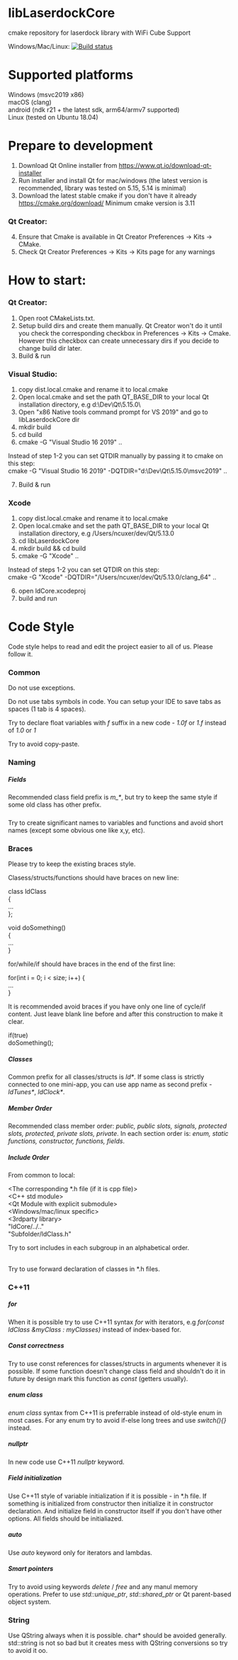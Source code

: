 # libLaserdockCore
cmake repository for laserdock library with WiFi Cube Support

Windows/Mac/Linux: [![Build status](https://ci.appveyor.com/api/projects/status/mdaio12e06dyvjh9/branch/master?svg=true)](https://ci.appveyor.com/project/sergeywl/liblaserdockcore/branch/master)

# Supported platforms

Windows (msvc2019 x86)
<br>
macOS (clang)
<br>
android (ndk r21 + the latest sdk, arm64/armv7 supported)
<br>
Linux (tested on Ubuntu 18.04)

# Prepare to development

1) Download Qt Online installer from https://www.qt.io/download-qt-installer
2) Run installer and install Qt for mac/windows (the latest version is recommended, library was tested on 5.15, 5.14 is minimal)
3) Download the latest stable cmake if you don't have it already https://cmake.org/download/ Minimum cmake version is 3.11

### Qt Creator:
4) Ensure that Cmake  is available in Qt Creator Preferences -> Kits -> CMake. 
5) Check Qt Creator Preferences -> Kits -> Kits page for any warnings

# How to start:

### Qt Creator:

1) Open root CMakeLists.txt. 
2) Setup build dirs and create them manually. Qt Creator won't do it until you check the corresponding checkbox in Preferences -> Kits -> Cmake. However this checkbox can create unnecessary dirs if you decide to change build dir later.
3) Build & run

### Visual Studio:

1) copy dist.local.cmake and rename it to local.cmake
2) Open local.cmake and set the path QT_BASE_DIR to your local Qt installation directory, e.g d:\Dev\Qt\5.15.0\
3) Open "x86 Native tools command prompt for VS 2019" and go to libLaserdockCore dir
4) mkdir build
5) cd build
6) cmake -G "Visual Studio 16 2019"  ..

Instead of step 1-2 you can set QTDIR manually by passing it to cmake on this step:
<br>
cmake -G "Visual Studio 16 2019" -DQTDIR="d:\Dev\Qt\5.15.0\msvc2019" ..

7) Build & run

### Xcode

1) copy dist.local.cmake and rename it to local.cmake
2) Open local.cmake and set the path QT_BASE_DIR to your local Qt installation directory, e.g /Users/ncuxer/dev/Qt/5.13.0
3) cd libLaserdockCore
4) mkdir build && cd build
5) cmake -G "Xcode" .. 

Instead of steps 1-2 you can set QTDIR on this step:
<br>
cmake -G "Xcode" -DQTDIR="/Users/ncuxer/dev/Qt/5.13.0/clang_64" ..

6) open ldCore.xcodeproj
7) build and run

# Code Style
Code style helps to read and edit the project easier to all of us.  Please follow it.

### Common
Do not use exceptions.     

Do not use tabs symbols in code. You can setup your IDE to save tabs as spaces (1 tab is 4 spaces).

Try to declare float variables with _f_ suffix in a new code - _1.0f_ or _1.f_ instead of _1.0_ or _1_

Try to avoid copy-paste.

### Naming

##### Fields
Recommended class field prefix is _m\_\*_, but try to keep the same style if some old class has other prefix.

##### 
Try to create significant names to variables and functions and avoid short names (except some obvious one like x,y, etc).

### Braces

Please try to keep the existing braces style. 

Clasess/structs/functions should have braces on new line:

class ldClass 
<br>
{
<br>
...
<br>
};

void doSomething() 
<br>
{
<br>
...
<br>
}

for/while/if should have braces in the end of the first line: 

for(int i = 0; i < size; i++) {
<br>
...
<br>
}

It is recommended avoid braces if you have only one line of cycle/if content. Just leave blank line before and after this construction to make it clear.

if(true)
<br>
    doSomething();


##### Classes
Common prefix for all classes/structs is _ld\*_. If some class is strictly connected to one mini-app, you can use app name as second prefix - _ldTunes\*_, _ldClock\*_.

##### Member Order
Recommended class member order: _public, public slots, signals, protected slots, protected, private slots, private_. In each section order is: _enum, static functions, constructor, functions, fields_. 

##### Include Order
From common to local:

\<The corresponding *.h file (if it is cpp file)\>
<br>
\<C++ std module\>
<br>
\<Qt Module with explicit submodule> 
<br>
\<Windows/mac/linux specific>
<br>
\<3rdparty library> 
<br>
"ldCore/../.."
<br>
"Subfolder/ldClass.h" 

Try to sort includes in each subgroup in an alphabetical order.

<br>Try to use forward declaration of classes in *.h files.

### C++11


##### for
When it is possible try to use C++11 syntax _for_ with iterators, e.g _for(const ldClass &myClass : myClasses)_ instead of index-based for. 

##### Const correctness
Try to use const references for classes/structs in arguments whenever it is possible. If some function doesn't change class field and shouldn't do it in future by design mark this function as _const_ (getters usually).

##### enum class
_enum class_ syntax from C++11 is preferrable instead of old-style enum in most cases. For any enum try to avoid if-else long trees and use _switch(){}_ instead.

##### nullptr
In new code use C++11 _nullptr_ keyword. 

##### Field initialization
Use C++11 style of variable initialization if it is possible - in \*.h file. If something is initialized from constructor then initialize it in constructor declaration. And initialize field in constructor itself if you don't have other options. All fields should be initialiazed.

##### auto
Use _auto_ keyword only for iterators and lambdas.

##### Smart pointers
Try to avoid using keywords _delete_ / _free_  and any manul memory operations. Prefer to use _std::unique_ptr_, _std::shared_ptr_ or Qt parent-based object system.


### String

Use QString always when it is possible. char* should be avoided generally. std::string is not so bad but it creates mess with QString conversions so try to avoid it oo.


